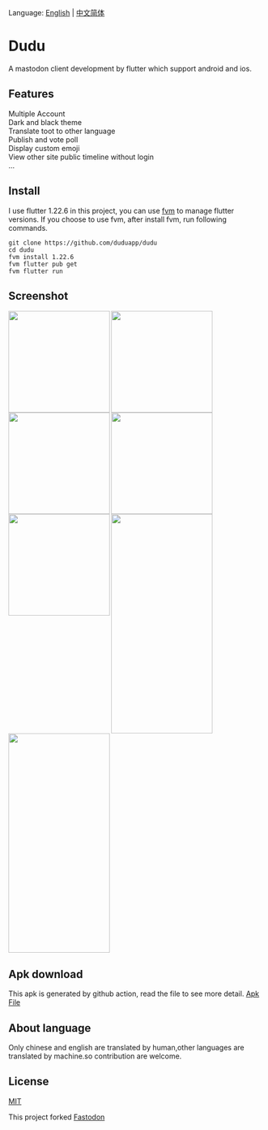 Language: [English](./README.md) | [中文简体](./README.zh.md)


# Dudu

A mastodon client development by flutter which support android and ios.

## Features 
Multiple Account  
Dark and black theme  
Translate toot to other language  
Publish and vote poll  
Display custom emoji  
View other site public timeline without login  
...


## Install
I use flutter 1.22.6 in this project, you can use [fvm](https://github.com/fluttertools/fvm) to manage flutter versions.
If you choose to use fvm, after install fvm, run following commands.

```shell
git clone https://github.com/duduapp/dudu
cd dudu
fvm install 1.22.6
fvm flutter pub get
fvm flutter run
```

## Screenshot

<img align="left" src='https://user-images.githubusercontent.com/3364975/211486575-da56da32-61b8-494e-8429-0064d3ce7b49.png' width=200>
<img align="left" src='https://user-images.githubusercontent.com/3364975/211486629-fc3b5027-fec5-4e08-874a-c95a64335e0f.png' width=200>
<img align="left" src='https://user-images.githubusercontent.com/3364975/211487541-6e33d90d-b52e-4077-9ae1-7e854626665c.png' width=200>
<img  align="left" src='https://user-images.githubusercontent.com/3364975/211487581-66845cb5-ce71-4f37-b072-ad7c4847c5e6.png' width=200>
<img align="left" src='https://user-images.githubusercontent.com/3364975/211487619-ec2251c9-b7d4-48d5-a331-b7fe23031d3c.png' width=200>
<img align="left" src='https://user-images.githubusercontent.com/3364975/211487636-00abd055-b1b6-4015-b8a4-62039d75a4a6.png' width=200 height=432>
<img align="center" src='https://user-images.githubusercontent.com/3364975/211487672-b245cd07-85d3-4bd2-8e34-6fe6c256ce33.png' width=200 height=432>

## Apk download
This apk is generated by github action, read the file to see more detail. [Apk File](https://github.com/duduapp/dudu/suites/10277838575/artifacts/504778979)

## About language
Only chinese and english are translated by human,other languages are translated by machine.so contribution are welcome.

## License
[MIT](./LICENSE)

This project forked [Fastodon](https://github.com/mahaaoo/Fastodon)



